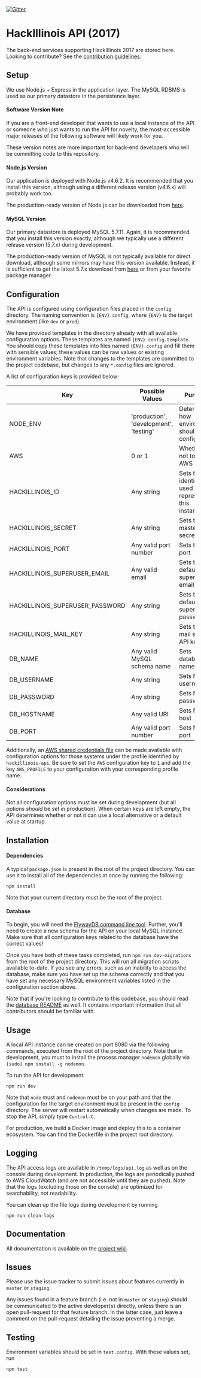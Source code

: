 [![Gitter](https://badges.gitter.im/Join%20Chat.svg)](https://gitter.im/HackIllinois/api-2017?utm_source=badge&utm_medium=badge)

# HackIllinois API (2017)

The back-end services supporting HackIllinois 2017 are stored here. Looking to
contribute? See the [contribution guidelines](/CONTRIBUTING.md).

## Setup

We use Node.js + Express in the application layer. The MySQL RDBMS is used as
our primary datastore in the persistence layer.

####  Software Version Note

If you are a front-end developer that wants to use a local instance of the API
or someone who just wants to run the API for novelty, the most-accessible
major releases of the following software will likely work for you.

These version notes are more important for back-end developers who will be committing
code to this repository.

#### Node.js Version

Our application is deployed with Node.js v4.6.2. It is recommended that you install
this version, although using a different release version (v4.6.x) will
probably work too.

The production-ready version of Node.js can be downloaded from [here](https://nodejs.org/dist/v4.6.2/).

#### MySQL Version

Our primary datastore is deployed MySQL 5.7.11. Again, it is recommended that you
install this version exactly, although we typically use a different release version
(5.7.x) during development.

The production-ready version of MySQL is not typically available for direct download,
although some mirrors may have this version available. Instead, it is sufficient to
get the latest 5.7.x download from [here](http://dev.mysql.com/downloads/mysql/) or
from your favorite package manager.

## Configuration

The API is configured using configuration files placed in the `config` directory. The
naming convention is `{ENV}.config`, where `{ENV}` is the target environment (like `dev` or `prod`).

We have provided templates in the directory already with all available configuration options.
These templates are named `{ENV}.config.template`. You should copy these templates into
files named `{ENV}.config` and fill them with sensible values; these values can be raw
values or existing environment variables. Note that changes to the templates are
committed to the project codebase, but changes to any `*.config` files are ignored.

A list of configuration keys is provided below:

| Key | Possible Values | Purpose |
| --- | --------------- | ------- |
| NODE_ENV | 'production', 'development', 'testing' | Determines how environment should be configured |
| AWS | 0 or 1 | Whether or not to use AWS |
| HACKILLINOIS_ID | Any string | Sets the identifier used to represent this instance |
| HACKILLINOIS_SECRET | Any string | Sets the master secret |
| HACKILLINOIS_PORT | Any valid port number | Sets the port |
| HACKILLINOIS_SUPERUSER_EMAIL | Any valid email | Sets the default superuser email |
| HACKILLINOIS_SUPERUSER_PASSWORD | Any string | Sets the default superuser password |
| HACKILLINOIS_MAIL_KEY | Any string | Sets the mail service API key |
| DB_NAME |  Any valid MySQL schema name | Sets database name |
| DB_USERNAME | Any string | Sets MySQL username |
| DB_PASSWORD | Any string | Sets MySQL password |
| DB_HOSTNAME | Any valid URI | Sets MySQL host |
| DB_PORT | Any valid port number | Sets MySQL port |

Additionally, an [AWS shared credentials file](http://docs.aws.amazon.com/AWSJavaScriptSDK/guide/node-configuring.html)
can be made available with configuration options for those systems under the profile
identified by `hackillinois-api`. Be sure to set the `AWS` configuration key to `1` and
add the key `AWS_PROFILE` to your configuration with your corresponding profile name.

#### Considerations

Not all configuration options must be set during development (but all options _should_
be set in production). When certain keys are left empty, the API determines whether
or not it can use a local alternative or a default value at startup.

## Installation

#### Dependencies

A typical `package.json` is present in the root of the project directory. You can
use it to install all of the dependencies at once by running the following:

```
npm install
```

Note that your current directory must be the root of the project.

#### Database

To begin, you will need the [FlywayDB command line tool](http://flywaydb.org/documentation/commandline/).
Further, you'll need to create a new schema for the API on your local MySQL instance.
Make sure that all configuration keys related to the database have the correct values!

Once you have both of these tasks completed, run `npm run dev-migrations`
from the root of the project directory. This will run all migration scripts available to-date.
If you see any errors, such as an inability to access the database, make sure you have
set up the schema correctly and that you have set any necessary MySQL environment
variables listed in the configuration section above.

Note that if you're looking to contribute to this codebase, you should read the
[database README](/database/README.md) as well. It contains important information that all
contributors should be familiar with.

## Usage

A local API instance can be created on port 8080 via the following commands,
executed from the root of the project directory. Note that in development, you must
to install the process manager `nodemon` globally via `[sudo] npm install -g nodemon`.

To run the API for development:
```
npm run dev
```

Note that `node` must and `nodemon` must be on your path and that the configuration
for the target environment must be present in the `config` directory. The server will
restart automatically when changes are made. To stop the API, simply type `Control-C`.

For production, we build a Docker image and deploy this to a container ecosystem. You can
find the Dockerfile in the project root directory.

## Logging

The API access logs are available in `/temp/logs/api.log` as well as on the console
during development. In production, the logs are periodically pushed to AWS CloudWatch
(and are not accessible until they are pushed). Note that the logs (excluding those on
the console) are optimized for searchability, not readability.

You can clean up the file logs during development by running

```
npm run clean-logs
```

## Documentation

All documentation is available on the [project wiki](https://github.com/HackIllinois/api-2017/wiki).

## Issues

Please use the issue tracker to submit issues about features currently in `master`
or `staging`.

Any issues found in a feature branch (i.e. not in `master` or `staging`)
should be communicated to the active developer(s) directly, unless there is an open
pull-request for that feature branch. In the latter case, just leave a comment on
the pull-request detailing the issue preventing a merge.

## Testing

Environment variables should be set in `test.config`. With these values set, run

``` shell
npm test
```
